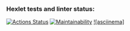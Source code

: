 ### Hexlet tests and linter status:
[![Actions Status](https://github.com/grittyzavr/frontend-project-44/workflows/hexlet-check/badge.svg)](https://github.com/grittyzavr/frontend-project-44/actions)
[![Maintainability](https://api.codeclimate.com/v1/badges/898eac2aadd8fe2f8efa/maintainability)](https://codeclimate.com/github/grittyzavr/frontend-project-44/maintainability)
[![asciinema]](https://asciinema.org/a/qeoiXQqrBFubxYZH0FBo1bnik)
